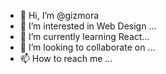 - 👋 Hi, I’m @gizmora
- 👀 I’m interested in Web Design ...
- 🌱 I’m currently learning React...
- 💞️ I’m looking to collaborate on ...
- 📫 How to reach me ...

<!---
gizmora/gizmora is a ✨ special ✨ repository because its `README.md` (this file) appears on your GitHub profile.
You can click the Preview link to take a look at your changes.
--->
